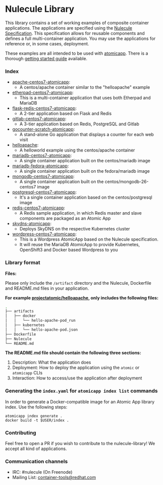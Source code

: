 # Nulecule Library

This library contains a set of working examples of composite container applications. The applications are specified using the [Nulecule Specification](https://github.com/projectatomic/nulecule). This specification allows for reusable components and defines a full multi-container application. You may use the applications for reference or, in some cases, deployment.

These examples are all intended to be used with [atomicapp](https://github.com/projectatomic/atomicapp). There is a thorough [getting started guide](https://github.com/projectatomic/atomicapp/blob/master/docs/start_guide.md) available.

### Index

- [apache-centos7-atomicapp](apache-centos7-atomicapp/):
    - A centos/apache container similar to the "helloapache" example
- [etherpad-centos7-atomicapp](etherpad-centos7-atomicapp/):
    - This is a multi-container application that uses both Etherpad and MariaDB
- [flask-redis-centos7-atomicapp](flask-redis-centos7-atomicapp/):
    - A 2-tier application based on Flask and Redis
- [gitlab-centos7-atomicapp](gitlab-centos7-atomicapp/):
    - A 3-tier application based on Redis, PostgreSQL and Gitlab 
- [gocounter-scratch-atomicapp](gocounter-scratch-atomicapp/):
    - A stand-alone Go application that displays a counter for each web visit
- [helloapache](helloapache/):
    - A helloworld example using the centos/apache container
- [mariadb-centos7-atomicapp](mariadb-centos7-atomicapp/):
    - A single container application built on the centos/mariadb image
- [mariadb-fedora-atomicapp](mariadb-fedora-atomicapp/):
    - A single container application built on the fedora/mariadb image
- [mongodb-centos7-atomicapp](mongodb-centos7-atomicapp/):
    - A single container application built on the centos/mongodb-26-centos7 image
- [postgresql-centos7-atomicapp](postgresql-centos7-atomicapp/):
    - It's a single container application based on the centos/postgresql image
- [redis-centos7-atomicapp](redis-centos7-atomicapp/):
    - A Redis sample application, in which Redis master and slave components are packaged as an Atomic App
- [skydns-atomicapp](skydns-atomicapp/):
    - Deploys SkyDNS on the respective Kubernetes cluster
- [wordpress-centos7-atomicapp](wordpress-centos7-atomicapp/):
    - This is a Wordpress AtomicApp based on the Nulecule specification. 
    - It will reuse the MariaDB AtomicApp to provide Kubernetes, OpenShift3 and Docker based Wordpress to you


### Library format

__Files:__

Please only include the `/artifact` directory and the Nulecule, Dockerfile and README.md files in your application.

__For example [projectatomic/helloapache](https://github.com/projectatomic/nulecule-library/tree/master/helloapache), only includes the following files:__

```sh
.
├── artifacts
│   ├── docker
│   │   └── hello-apache-pod_run
│   ├── kubernetes
│   │   └── hello-apache-pod.json
├── Dockerfile
├── Nulecule
└── README.md
```

__The README.md file should contain the following three sections:__

  1. Description: What the application does
  2. Deployment: How to deploy the application using the `atomic` or `atomicapp` CLIs
  3. Interaction: How to access/use the application after deployment

### Generating the `index.yaml` for `atomicapp index list` commands

In order to generate a Docker-compatible image for an Atomic App library index. Use the following steps:

```
atomicapp index generate .
docker build -t $USER/index .
```

### Contributing

Feel free to open a PR if you wish to contribute to the nulecule-library! We accept all kind of applications.


### Communication channels

* IRC: #nulecule (On Freenode)
* Mailing List: [container-tools@redhat.com](https://www.redhat.com/mailman/listinfo/container-tools)
